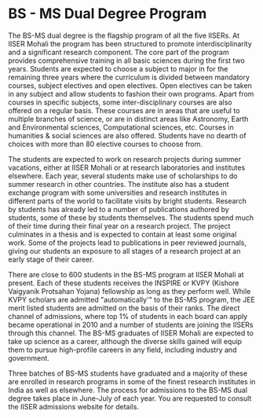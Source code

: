 # BS - MS Dual Degree Program

The BS-MS dual degree is the flagship program of all the five IISERs. At IISER Mohali the program has been structured to promote interdisciplinarity and a significant research component. The core part of the program provides comprehensive training in all basic sciences during the first two years. Students are expected to choose a subject to major in for the remaining three years where the curriculum is divided between mandatory courses, subject electives and open electives. Open electives can be taken in any subject and allow students to fashion their own programs. Apart from courses in specific subjects, some inter-disciplinary courses are also offered on a regular basis. These courses are in areas that are useful to multiple branches of science, or are in distinct areas like Astronomy, Earth and Environmental sciences, Computational sciences, etc. Courses in humanities & social sciences are also offered. Students have no dearth of choices with more than 80 elective courses to choose from.

The students are expected to work on research projects during summer vacations, either at IISER Mohali or at research laboratories and institutes elsewhere. Each year, several students make use of scholarships to do summer research in other countries. The institute also has a student exchange program with some universities and research institutes in different parts of the world to facilitate visits by bright students. Research by students has already led to a number of publications authored by students, some of these by students themselves. The students spend much of their time during their final year on a research project. The project culminates in a thesis and is expected to contain at least some original work. Some of the projects lead to publications in peer reviewed journals, giving our students an exposure to all stages of a research project at an early stage of their career.

There are close to 600 students in the BS-MS program at IISER Mohali at present. Each of these students receives the INSPIRE or KVPY (Kishore Vaigyanik Protsahan Yojana) fellowship as long as they perform well. While KVPY scholars are admitted "automatically'" to the BS-MS program, the JEE merit listed students are admitted on the basis of their ranks. The direct channel of admissions, where top 1% of students in each board can apply became operational in 2010 and a number of students are joining the IISERs through this channel. The BS-MS graduates of IISER Mohali are expected to take up science as a career, although the diverse skills gained will equip them to pursue high-profile careers in any field, including industry and government.

Three batches of BS-MS students have graduated and a majority of these are enrolled in research programs in some of the finest research institutes in India as well as elsewhere. The process for admissions to the BS-MS dual degree takes place in June-July of each year. You are requested to consult the IISER admissions website for details.
